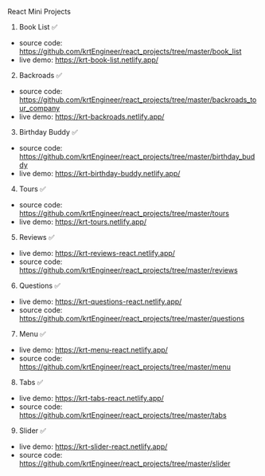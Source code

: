 React Mini Projects

1. Book List :white_check_mark:

- source code: https://github.com/krtEngineer/react_projects/tree/master/book_list
- live demo: https://krt-book-list.netlify.app/

2. Backroads :white_check_mark:

- source code: https://github.com/krtEngineer/react_projects/tree/master/backroads_tour_company
- live demo: https://krt-backroads.netlify.app/

3. Birthday Buddy :white_check_mark:

- source code: https://github.com/krtEngineer/react_projects/tree/master/birthday_buddy
- live demo: https://krt-birthday-buddy.netlify.app/

4. Tours :white_check_mark:

- source code: https://github.com/krtEngineer/react_projects/tree/master/tours
- live demo: https://krt-tours.netlify.app/

5. Reviews :white_check_mark:

- live demo: https://krt-reviews-react.netlify.app/
- source code: https://github.com/krtEngineer/react_projects/tree/master/reviews

6. Questions :white_check_mark:

- live demo: https://krt-questions-react.netlify.app/
- source code: https://github.com/krtEngineer/react_projects/tree/master/questions

7. Menu :white_check_mark:

- live demo: https://krt-menu-react.netlify.app/
- source code: https://github.com/krtEngineer/react_projects/tree/master/menu

8. Tabs :white_check_mark:

- live demo: https://krt-tabs-react.netlify.app/
- source code: https://github.com/krtEngineer/react_projects/tree/master/tabs

9. Slider :white_check_mark:

- live demo: https://krt-slider-react.netlify.app/
- source code: https://github.com/krtEngineer/react_projects/tree/master/slider
